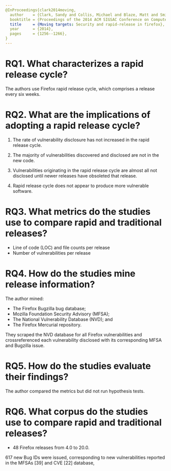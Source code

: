```yaml
---
@InProceedings{clark2014moving,
  author    = {Clark, Sandy and Collis, Michael and Blaze, Matt and Smith, Jonathan M},
  booktitle = {Proceedings of the 2014 ACM SIGSAC Conference on Computer and Communications Security},
  title     = {Moving targets: Security and rapid-release in firefox},
  year      = {2014},
  pages     = {1256--1266},
}
---
```


# RQ1. What characterizes a rapid release cycle?

The authors use Firefox rapid release cycle, which comprises a release every six weeks.

# RQ2. What are the implications of adopting a rapid release cycle?

  1. The rate of vulnerability disclosure has not increased in the rapid release cycle.
  
  2. The majority of vulnerabilities discovered and disclosed are not in the new code.

  3. Vulnerabilities originating in the rapid release cycle are almost all not disclosed until newer releases have obsoleted that release.

  4. Rapid release cycle does not appear to produce more vulnerable software.

# RQ3. What metrics do the studies use to compare rapid and traditional releases?

  - Line of code (LOC) and file counts per release
  - Number of vulnerabilities per release

# RQ4. How do the studies mine release information?

The author mined:
  - The Firefox Bugzilla bug database; 
  - Mozilla Foundation Security Advisory (MFSA); 
  - The National Vulnerability Database (NVD); and
  - The Firefox Mercurial repository.

They scraped the NVD database for all Firefox vulnerabilities and crossreferenced each vulnerability disclosed with its corresponding
MFSA and Bugzilla issue.

# RQ5. How do the studies evaluate their findings?

The author compared the metrics but did not run hypothesis tests.

# RQ6. What corpus do the studies use to compare rapid and traditional releases?

- 48 Firefox releases from 4.0 to 20.0.

617 new Bug IDs were issued, corresponding to new vulnerabilities
reported in the MFSAs [39] and CVE [22] database,